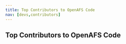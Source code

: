```yaml
---
title: Top Contributors to OpenAFS Code
nav: [devs,contributors]
---
```


## Top Contributors to OpenAFS Code ##

